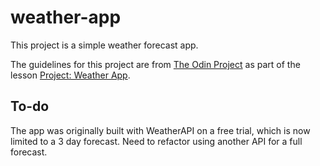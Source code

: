 # weather-app

This project is a simple weather forecast app.

The guidelines for this project are from [The Odin Project](https://www.theodinproject.com/) as part of the lesson [Project: Weather App](https://www.theodinproject.com/lessons/node-path-javascript-weather-app).

## To-do

The app was originally built with WeatherAPI on a free trial, which is now limited to a 3 day forecast. Need to refactor using another API for a full forecast.
